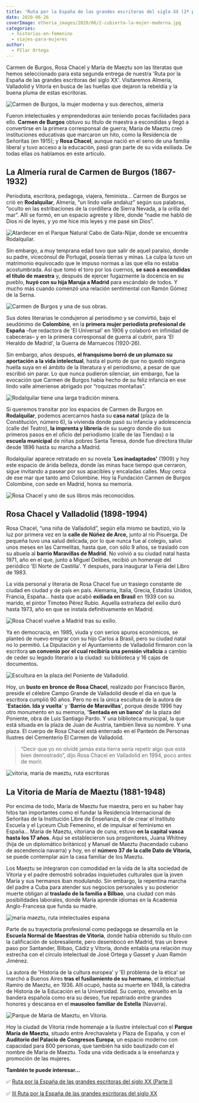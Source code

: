 ```yaml
---
title: "Ruta por la España de las grandes escritoras del siglo XX (2ª parte)"
date: 2020-06-26
coverImage: etheria_images/2020/06/2-cubierta-la-mujer-moderna.jpg
categories: 
  - historias-en-femenino
  - viajes-para-mujeres
author: 
  - PIlar Ortega
---
```


Carmen de Burgos, Rosa Chacel y María de Maeztu son las literatas que hemos seleccionado 
para esta segunda entrega de nuestra 'Ruta por la España de las grandes escritoras del 
siglo XX'. Visitaremos Almería, Valladolid y Vitoria en busca de las huellas que dejaron 
la rebeldía y la buena pluma de estas escritoras. 

![Carmen de Burgos, la mujer moderna y sus derechos, almeria](etheria_images/2020/06/cubierta-la-mujer-moderna.jpg "Fragmento de la cubierta de 'La mujer moderna y sus derechos', de Carmen de Burgos (Edit. Huso Ensayos).")

Fueron intelectuales y emprendedoras aún teniendo pocas facilidades para ello. **Carmen 
de Burgos** obtuvo su título de maestra a escondidas y llegó a convertirse en la primera 
corresponsal de guerra; María de Maeztu creó instituciones educativas que marcaron un 
hito, como la Residencia de Señoritas (en 1915); y **Rosa Chacel**, aunque nació en el 
seno de una familia liberal y tuvo acceso a la educación, pasó gran parte de su vida 
exiliada. De todas ellas os hablamos en este artículo. 

## La Almería rural de Carmen de Burgos (1867-1932)

Periodista, escritora, pedagoga, viajera, feminista… Carmen de Burgos se crió en 
**Rodalquilar**, Almería, “un lindo valle andaluz” según sus palabras, “oculto en las 
estribaciones de la cordillera de Sierra Nevada, a la orilla del mar”. Allí se formó, en 
un espacio agreste y libre, donde “nadie me habló de Dios ni de leyes, y yo me hice mis 
leyes y me pasé sin Dios”. 

![Atardecer en el Parque Natural Cabo de Gata-Níjar, donde se encuentra Rodalquilar.](etheria_images/2020/06/atardecer-almeria.jpg "Atardecer en el Parque Natural Cabo de Gata-Níjar, donde se encuentra Rodalquilar.")

Sin embargo, a muy temprana edad tuvo que salir de aquel paraíso, donde su padre, 
vicecónsul de Portugal, poseía tierras y minas. La culpa la tuvo un matrimonio 
equivocado que le impuso normas a las que ella no estaba acostumbrada. Así que tomó el 
toro por los cuernos, **se sacó a escondidas el título de maestra** y, después de 
ejercer fugazmente la docencia en su pueblo, **huyó con su hija Maruja a Madrid** para 
escándalo de todos. Y mucho más cuando comenzó una relación sentimental con Ramón Gómez 
de la Serna. 

![Carmen de Burgos y una de sus obras.](etheria_images/2020/06/carmen-burgos-escritora.jpg "Carmen de Burgos y una de sus obras. © Fundación Carmen de Burgos Colombine")

Sus dotes literarias le condujeron al periodismo y se convirtió, bajo el seudónimo de 
**Colombine**, en la **primera mujer periodista profesional de España** –fue redactora 
de 'El Universal' en 1906 y colaboró en infinidad de cabeceras– y en la primera 
corresponsal de guerra al cubrir, para 'El Heraldo de Madrid', la Guerra de Marruecos 
(1920-26). 

Sin embargo, años después, **el franquismo borró de un plumazo su aportación a la vida 
intelectual**, hasta el punto de que no quedó ninguna huella suya en el ámbito de la 
literatura y el periodismo, a pesar de que escribió sin parar. Lo que nunca pudieron 
silenciar, sin embargo, fue la evocación que Carmen de Burgos había hecho de su feliz 
infancia en ese lindo valle almeriense abrigado por “roquizas montañas”. 

![Rodalquilar tiene una larga tradición minera.](etheria_images/2020/06/Rodalquila-Planta-Denver.jpg "Rodalquilar tiene una larga tradición minera.")

Si queremos transitar por los espacios de Carmen de Burgos en **Rodalquilar**, podemos 
acercarnos hasta su **casa natal** (plaza de la Constitución, número 6), la vivienda 
donde pasó su infancia y adolescencia (calle del Teatro), **la imprenta y librería** de 
su suegro donde dio sus primeros pasos en el oficio del periodismo (calle de las 
Tiendas) o la **escuela municipal** de niñas pobres Santa Teresa, donde fue directora 
titular desde 1896 hasta su marcha a Madrid. 

Rodalquilar aparece retratado en su novela '**Los inadaptados'** (1909) y hoy este 
espacio de árida belleza, donde las minas hace tiempo que cerraron, sigue invitando a 
pasear por sus apacibles y encaladas calles. Muy cerca de ese mar que tanto amó 
Colombine. Hoy la Fundación Carmen de Burgos Colombine, con sede en Madrid, honra su 
memoria. 

![Rosa Chacel y uno de sus libros más reconocidos.](etheria_images/2020/06/Rosa-Chacel-valladolid.jpg "La gran Rosa Chacel y uno de sus libros más reconocidos.")

## Rosa Chacel y Valladolid (1898-1994)

Rosa Chacel, “una niña de Valladolid”, según ella mismo se bautizó, vio la luz por 
primera vez en la **calle de Núñez de Arce,** junto al río Pisuerga. De pequeña tuvo una 
salud delicada, por lo que nunca fue al colegio, salvo unos meses en las Carmelitas, 
hasta que, con sólo 9 años, se trasladó con su abuela al **barrio Maravillas de 
Madrid**. No volvió a su ciudad natal hasta 1971, año en el que, junto a Miguel Delibes, 
recibió un homenaje del periódico 'El Norte de Castilla'. Y después, para inaugurar la 
Feria del Libro de 1983. 

La vida personal y literaria de Rosa Chacel fue un trasiego constante de ciudad en 
ciudad y de país en país. Alemania, Italia, Grecia, Estados Unidos, Francia, España… 
hasta que acabó **exiliada en Brasil** en 1939 con su marido, el pintor Timoteo Pérez 
Rubio. Aquella extrañeza del exilio duró hasta 1973, año en que se instala 
definitivamente en Madrid. 

![Rosa Chacel vuelve a Madrid tras su exilio.](etheria_images/2020/06/rosa-chacel-exilio.jpg "Rosa Chacel vuelve a Madrid tras su exilio. ©Archivos históricos")

Ya en democracia, en 1985, viuda y con serios apuros económicos, se planteó de nuevo 
emigrar con su hijo Carlos a Brasil, pero su ciudad natal no lo permitió. La Diputación 
y el Ayuntamiento de Valladolid firmaron con la escritora **un convenio por el cual 
recibiría una pensión vitalicia** a cambio de ceder su legado literario a la ciudad: su 
biblioteca y 16 cajas de documentos. 

![Escultura en la plaza del Poniente de Valladolid.](etheria_images/2020/06/rosa-chacel-valladolid.jpg "Escultura en la plaza del Poniente de Valladolid. ©Rondador")

Hoy, un **busto en bronce de Rosa Chacel**, realizado por Francisco Barón, preside el 
célebre Campo Grande de Valladolid desde el día en que la escritora cumplió 90 años. 
Pero no es la única escultura de la autora de '**Estación. Ida y vuelta**' y '**Barrio 
de Maravillas**', porque desde 1996 hay otro monumento en su memoria, **'Sentada en un 
banco'** de la plaza del Poniente, obra de Luis Santiago Pardo. Y una biblioteca 
municipal, la que está situada en la plaza de Juan de Austria, también lleva su nombre. 
Y una plaza. El cuerpo de Rosa Chacel está enterrado en el Panteón de Personas Ilustres 
del Cementerio El Carmen de Valladolid. 

> “Decir que yo no olvidé jamás esta tierra sería repetir algo que está bien demostrado”, 
> dijo Rosa Chacel en Valladolid en 1994, poco antes de morir. 

![vitoria, maria de maeztu, ruta escritoras](etheria_images/2020/06/vitoria-cuna-maria-maeztu.jpg "Vitoria, cuna de María de Maeztu.")

## La Vitoria de María de Maeztu (1881-1948)

Por encima de todo, María de Maeztu fue maestra, pero en su haber hay hitos tan 
importantes como el fundar la Residencia Internacional de Señoritas de la Institución 
Libre de Enseñanza, el de crear el Instituto Escuela y el Lyceum Club Femenino, el de 
impulsar el feminismo en España… María de Maeztu, vitoriana de cuna, estuvo **en la 
capital vasca hasta los 17 años**. Aquí se establecieron sus progenitores, Juana Whitney 
(hija de un diplomático británico) y Manuel de Maeztu (hacendado cubano de ascendencia 
navarra) y hoy, en el **número 37 de la calle Dato de Vitoria,** se puede contemplar aún 
la casa familiar de los Maeztu. 

Los Maeztu se integraron con comodidad en la vida de la alta sociedad de Vitoria y el 
padre demostró sobradas inquietudes culturales que la joven María y sus hermanos iban 
modulando. Sin embargo, la repentina marcha del padre a Cuba para atender sus negocios 
personales y su posterior muerte obligan al **traslado de la familia a Bilbao**, una 
ciudad con más posibilidades laborales, donde María aprende idiomas en la Academia 
Anglo-Francesa que funda su madre. 

![maria maeztu, ruta intelectuales espana](etheria_images/2020/06/Maria-Maeztu-ruta-escritoras.jpg "María de Maeztu posa en su despacho. © Fundación José Ortega y Gasset-Gregorio Marañón.")

Parte de su trayectoria profesional como pedagoga se desarrolla en la **Escuela Normal 
de Maestras de Vitoria**, donde había obtenido su título con la calificación de 
sobresaliente, pero desembocó en Madrid, tras un breve paso por Santander, Bilbao, Cádiz 
y Vitoria, donde entabla una relación muy estrecha con el círculo intelectual de José 
Ortega y Gasset y Juan Ramón Jiménez. 

La autora de 'Historia de la cultura europea' y 'El problema de la ética' se marchó a 
Buenos Aires **tras el fusilamiento de su hermano**, el intelectual Ramiro de Maeztu, en 
1936. Allí ocupó, hasta su muerte en 1948, la cátedra de Historia de la Educación en la 
Universidad. Su cuerpo, envuelto en la bandera española como era su deseo, fue 
repatriado entre grandes honores y descansa en el **mausoleo familiar de Estella** 
(Navarra). 

![Parque de María de Maeztu, en Vitoria.](etheria_images/2020/06/parque-maria-maeztu.jpg "Parque de María de Maeztu, en Vitoria. © Zarateman")

Hoy la ciudad de Vitoria rinde homenaje a la ilustre intelectual con el **Parque María 
de Maeztu**, situado entre Arechavaleta y Plaza de España, y con el **Auditorio del 
Palacio de Congresos Europa**, un espacio moderno con capacidad para 800 personas, que 
también ha sido bautizado con el nombre de María de Maeztu. Toda una vida dedicada a la 
enseñanza y promoción de las mujeres. 

**También te puede interesar...** 

✅ [Ruta por la España de las grandes escritoras del siglo XX (Parte 
I)](https://etheriamagazine.com/2020/06/15/viaje-por-la-espana-de-las-grandes-escritoras-del-siglo-xx/) 

✅ [III Ruta por la España de las grandes escritoras del siglo 
XX](https://etheriamagazine.com/2020/09/14/escritoras-siglo-xx-maria-moliner-ana-maria-matute-carmen-martin-gaite/)

